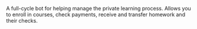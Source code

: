 A full-cycle bot for helping manage the private learning process.
Allows you to enroll in courses, check payments, receive and transfer homework and their checks.
